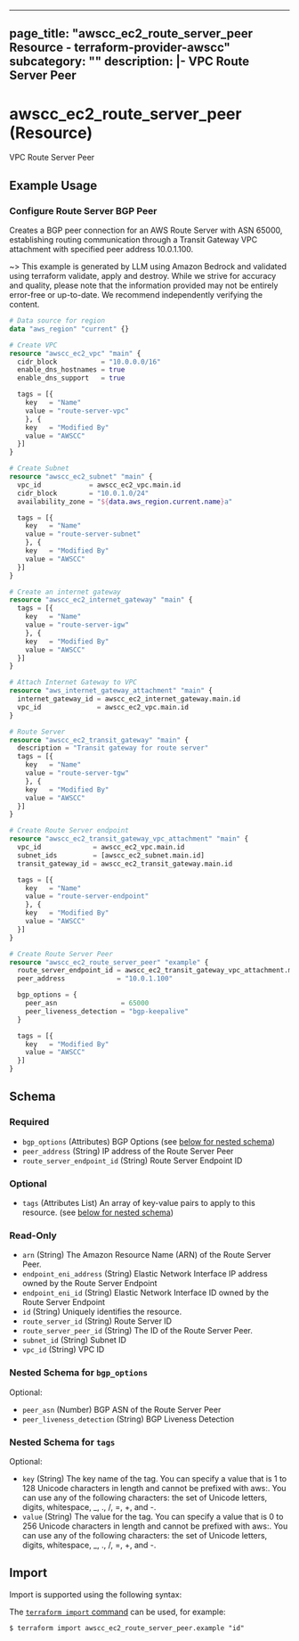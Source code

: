 
---
page_title: "awscc_ec2_route_server_peer Resource - terraform-provider-awscc"
subcategory: ""
description: |-
  VPC Route Server Peer
---

# awscc_ec2_route_server_peer (Resource)

VPC Route Server Peer

## Example Usage

### Configure Route Server BGP Peer

Creates a BGP peer connection for an AWS Route Server with ASN 65000, establishing routing communication through a Transit Gateway VPC attachment with specified peer address 10.0.1.100.

~> This example is generated by LLM using Amazon Bedrock and validated using terraform validate, apply and destroy. While we strive for accuracy and quality, please note that the information provided may not be entirely error-free or up-to-date. We recommend independently verifying the content.

```terraform
# Data source for region
data "aws_region" "current" {}

# Create VPC
resource "awscc_ec2_vpc" "main" {
  cidr_block           = "10.0.0.0/16"
  enable_dns_hostnames = true
  enable_dns_support   = true

  tags = [{
    key   = "Name"
    value = "route-server-vpc"
    }, {
    key   = "Modified By"
    value = "AWSCC"
  }]
}

# Create Subnet
resource "awscc_ec2_subnet" "main" {
  vpc_id            = awscc_ec2_vpc.main.id
  cidr_block        = "10.0.1.0/24"
  availability_zone = "${data.aws_region.current.name}a"

  tags = [{
    key   = "Name"
    value = "route-server-subnet"
    }, {
    key   = "Modified By"
    value = "AWSCC"
  }]
}

# Create an internet gateway
resource "awscc_ec2_internet_gateway" "main" {
  tags = [{
    key   = "Name"
    value = "route-server-igw"
    }, {
    key   = "Modified By"
    value = "AWSCC"
  }]
}

# Attach Internet Gateway to VPC
resource "aws_internet_gateway_attachment" "main" {
  internet_gateway_id = awscc_ec2_internet_gateway.main.id
  vpc_id              = awscc_ec2_vpc.main.id
}

# Route Server
resource "awscc_ec2_transit_gateway" "main" {
  description = "Transit gateway for route server"
  tags = [{
    key   = "Name"
    value = "route-server-tgw"
    }, {
    key   = "Modified By"
    value = "AWSCC"
  }]
}

# Create Route Server endpoint
resource "awscc_ec2_transit_gateway_vpc_attachment" "main" {
  vpc_id             = awscc_ec2_vpc.main.id
  subnet_ids         = [awscc_ec2_subnet.main.id]
  transit_gateway_id = awscc_ec2_transit_gateway.main.id

  tags = [{
    key   = "Name"
    value = "route-server-endpoint"
    }, {
    key   = "Modified By"
    value = "AWSCC"
  }]
}

# Create Route Server Peer
resource "awscc_ec2_route_server_peer" "example" {
  route_server_endpoint_id = awscc_ec2_transit_gateway_vpc_attachment.main.id
  peer_address             = "10.0.1.100"

  bgp_options = {
    peer_asn                = 65000
    peer_liveness_detection = "bgp-keepalive"
  }

  tags = [{
    key   = "Modified By"
    value = "AWSCC"
  }]
}
```

<!-- schema generated by tfplugindocs -->
## Schema

### Required

- `bgp_options` (Attributes) BGP Options (see [below for nested schema](#nestedatt--bgp_options))
- `peer_address` (String) IP address of the Route Server Peer
- `route_server_endpoint_id` (String) Route Server Endpoint ID

### Optional

- `tags` (Attributes List) An array of key-value pairs to apply to this resource. (see [below for nested schema](#nestedatt--tags))

### Read-Only

- `arn` (String) The Amazon Resource Name (ARN) of the Route Server Peer.
- `endpoint_eni_address` (String) Elastic Network Interface IP address owned by the Route Server Endpoint
- `endpoint_eni_id` (String) Elastic Network Interface ID owned by the Route Server Endpoint
- `id` (String) Uniquely identifies the resource.
- `route_server_id` (String) Route Server ID
- `route_server_peer_id` (String) The ID of the Route Server Peer.
- `subnet_id` (String) Subnet ID
- `vpc_id` (String) VPC ID

<a id="nestedatt--bgp_options"></a>
### Nested Schema for `bgp_options`

Optional:

- `peer_asn` (Number) BGP ASN of the Route Server Peer
- `peer_liveness_detection` (String) BGP Liveness Detection


<a id="nestedatt--tags"></a>
### Nested Schema for `tags`

Optional:

- `key` (String) The key name of the tag. You can specify a value that is 1 to 128 Unicode characters in length and cannot be prefixed with aws:. You can use any of the following characters: the set of Unicode letters, digits, whitespace, _, ., /, =, +, and -.
- `value` (String) The value for the tag. You can specify a value that is 0 to 256 Unicode characters in length and cannot be prefixed with aws:. You can use any of the following characters: the set of Unicode letters, digits, whitespace, _, ., /, =, +, and -.

## Import

Import is supported using the following syntax:

The [`terraform import` command](https://developer.hashicorp.com/terraform/cli/commands/import) can be used, for example:

```shell
$ terraform import awscc_ec2_route_server_peer.example "id"
```
